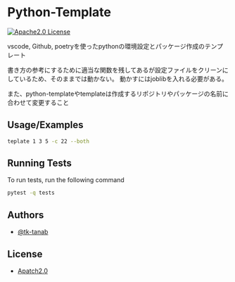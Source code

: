 # Python-Template

[![Apache2.0 License](https://img.shields.io/badge/License-Apatch2.0-green.svg?style=for-the-badge)](https://choosealicense.com/licenses/apache-2.0/)

vscode, Github, poetryを使ったpythonの環境設定とパッケージ作成のテンプレート

書き方の参考にするために適当な関数を残してあるが設定ファイルをクリーンにしているため、そのままでは動かない。
動かすにはjoblibを入れる必要がある。

また、python-templateやtemplateは作成するリポジトリやパッケージの名前に合わせて変更すること

## Usage/Examples

```bash
teplate 1 3 5 -c 22 --both
```


## Running Tests

To run tests, run the following command

```bash
pytest -q tests
```


## Authors

- [@tk-tanab](https://github.com/tk-tanab)


## License

- [Apatch2.0](https://choosealicense.com/licenses/apache-2.0/)


